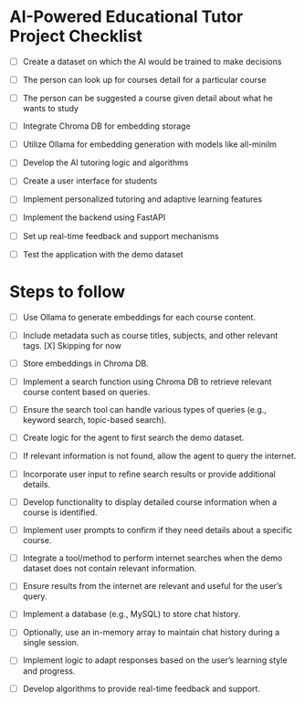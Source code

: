 # AI-Powered Educational Tutor Project Checklist

- [ ] Create a dataset on which the AI would be trained to make decisions
- [ ] The person can look up for courses detail for a particular course
- [ ] The person can be suggested a course given detail about what he wants to study
- [ ] Integrate Chroma DB for embedding storage
- [ ] Utilize Ollama for embedding generation with models like all-minilm
- [ ] Develop the AI tutoring logic and algorithms
- [ ] Create a user interface for students
- [ ] Implement personalized tutoring and adaptive learning features
- [ ] Implement the backend using FastAPI
- [ ] Set up real-time feedback and support mechanisms
- [ ] Test the application with the demo dataset


# Steps to follow

- [ ] Use Ollama to generate embeddings for each course content.
- [ ] Include metadata such as course titles, subjects, and other relevant tags. [X] Skipping for now
- [ ] Store embeddings in Chroma DB.
- [ ] Implement a search function using Chroma DB to retrieve relevant course content based on queries.
- [ ] Ensure the search tool can handle various types of queries (e.g., keyword search, topic-based search).
- [ ] Create logic for the agent to first search the demo dataset.
- [ ] If relevant information is not found, allow the agent to query the internet.
- [ ] Incorporate user input to refine search results or provide additional details.
- [ ] Develop functionality to display detailed course information when a course is identified.
- [ ] Implement user prompts to confirm if they need details about a specific course.
- [ ] Integrate a tool/method to perform internet searches when the demo dataset does not contain relevant information.
- [ ] Ensure results from the internet are relevant and useful for the user’s query.
- [ ] Implement a database (e.g., MySQL) to store chat history.
- [ ] Optionally, use an in-memory array to maintain chat history during a single session.
- [ ] Implement logic to adapt responses based on the user’s learning style and progress.
- [ ] Develop algorithms to provide real-time feedback and support.
 
